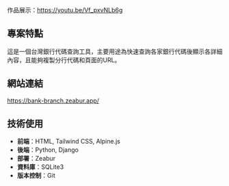 作品展示：https://youtu.be/Vf_pxvNLb6g
## 專案特點
這是一個台灣銀行代碼查詢工具，主要用途為快速查詢各家銀行代碼後顯示各詳細內容，且能夠複製分行代碼和頁面的URL。

## 網站連結
https://bank-branch.zeabur.app/

## 技術使用
- **前端**：HTML, Tailwind CSS, Alpine.js
- **後端**：Python, Django
- **部署**：Zeabur
- **資料庫**：SQLite3
- **版本控制**：Git